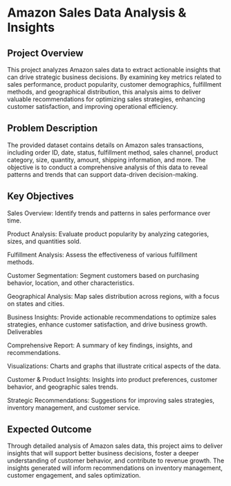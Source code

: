 # Amazon Sales Data Analysis & Insights

## Project Overview

This project analyzes Amazon sales data to extract actionable insights that can drive strategic business decisions. By examining key metrics related to sales performance, product popularity, customer demographics, fulfillment methods, and geographical distribution, this analysis aims to deliver valuable recommendations for optimizing sales strategies, enhancing customer satisfaction, and improving operational efficiency.

## Problem Description

The provided dataset contains details on Amazon sales transactions, including order ID, date, status, fulfillment method, sales channel, product category, size, quantity, amount, shipping information, and more. The objective is to conduct a comprehensive analysis of this data to reveal patterns and trends that can support data-driven decision-making.

## Key Objectives

Sales Overview: Identify trends and patterns in sales performance over time.

Product Analysis: Evaluate product popularity by analyzing categories, sizes, and quantities sold.

Fulfillment Analysis: Assess the effectiveness of various fulfillment methods.

Customer Segmentation: Segment customers based on purchasing behavior, location, and other characteristics.

Geographical Analysis: Map sales distribution across regions, with a focus on states and cities.

Business Insights: Provide actionable recommendations to optimize sales strategies, enhance customer satisfaction, and drive business growth.
Deliverables

Comprehensive Report: A summary of key findings, insights, and recommendations.

Visualizations: Charts and graphs that illustrate critical aspects of the data.

Customer & Product Insights: Insights into product preferences, customer behavior, and geographic sales trends.

Strategic Recommendations: Suggestions for improving sales strategies, inventory management, and customer service.

## Expected Outcome

Through detailed analysis of Amazon sales data, this project aims to deliver insights that will support better business decisions, foster a deeper understanding of customer behavior, and contribute to revenue growth. The insights generated will inform recommendations on inventory management, customer engagement, and sales optimization.
